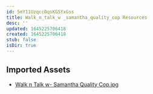 ```yaml
---
id: 5mY11UzqccDqsKGSYxGss
title: Walk_n_talk_w _samantha_quality_cop Resources
desc: ''
updated: 1645225706418
created: 1645225706418
stub: false
isDir: true
---
```

## Imported Assets
- [Walk n Talk w- Samantha Quality Cop.jpg](/assets/walk-n-talk-w--samantha-quality-cop-GKhwN4KyC5ko.jpg)
